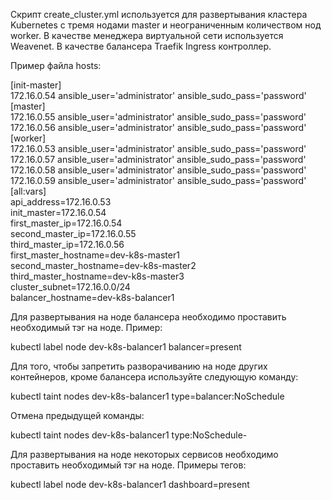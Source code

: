 Скрипт create_cluster.yml используется для развертывания кластера Kubernetes с тремя нодами master и неограниченным количеством нод worker. В качестве менеджера виртуальной сети используется Weavenet. В качестве балансера Traefik Ingress контроллер.

Пример файла hosts:

[init-master]  
172.16.0.54 ansible_user='administrator' ansible_sudo_pass='password'  
[master]  
172.16.0.55 ansible_user='administrator' ansible_sudo_pass='password'  
172.16.0.56 ansible_user='administrator' ansible_sudo_pass='password'  
[worker]  
172.16.0.53 ansible_user='administrator' ansible_sudo_pass='password'  
172.16.0.57 ansible_user='administrator' ansible_sudo_pass='password'  
172.16.0.58 ansible_user='administrator' ansible_sudo_pass='password'  
172.16.0.59 ansible_user='administrator' ansible_sudo_pass='password'  
[all:vars]  
api_address=172.16.0.53  
init_master=172.16.0.54  
first_master_ip=172.16.0.54  
second_master_ip=172.16.0.55  
third_master_ip=172.16.0.56  
first_master_hostname=dev-k8s-master1  
second_master_hostname=dev-k8s-master2  
third_master_hostname=dev-k8s-master3  
cluster_subnet=172.16.0.0/24   
balancer_hostname=dev-k8s-balancer1  

Для развертывания на ноде балансера необходимо проставить необходимый тэг на ноде. Пример:

kubectl label node dev-k8s-balancer1 balancer=present

Для того, чтобы запретить разворачиванию на ноде других контейнеров, кроме балансера используйте следующую команду:

kubectl taint nodes dev-k8s-balancer1 type=balancer:NoSchedule

Отмена предыдущей команды:

kubectl taint nodes dev-k8s-balancer1 type:NoSchedule-

Для развертывания на ноде некоторых сервисов необходимо проставить необходимый тэг на ноде. Примеры тегов:

kubectl label node dev-k8s-balancer1 dashboard=present
